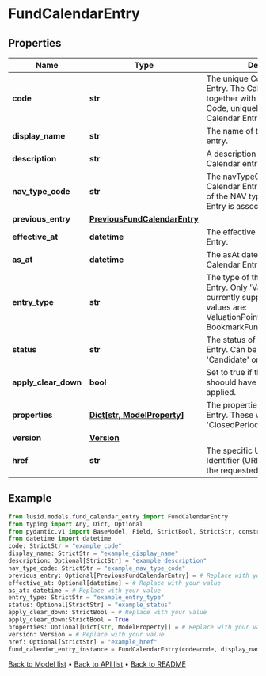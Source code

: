 # FundCalendarEntry

## Properties
Name | Type | Description | Notes
------------ | ------------- | ------------- | -------------
**code** | **str** | The unique Code of the Calendar Entry. The Calendar Entry, together with the Fund Scope and Code, uniquely identifies a Fund Calendar Entry | 
**display_name** | **str** | The name of the Fund Calendar entry. | 
**description** | **str** | A description for the Fund Calendar entry. | [optional] 
**nav_type_code** | **str** | The navTypeCode of the Fund Calendar Entry. This is the code of the NAV type that this Calendar Entry is associated with. | 
**previous_entry** | [**PreviousFundCalendarEntry**](PreviousFundCalendarEntry.md) |  | [optional] 
**effective_at** | **datetime** | The effective at of the Calendar Entry. | [optional] 
**as_at** | **datetime** | The asAt datetime for the Calendar Entry. | 
**entry_type** | **str** | The type of the Fund Calendar Entry. Only &#39;ValuationPoint&#39; currently supported. The available values are: ValuationPointFundCalendarEntry, BookmarkFundCalendarEntry | 
**status** | **str** | The status of the Fund Calendar Entry. Can be &#39;Estimate&#39;, &#39;Candidate&#39; or &#39;Final&#39;. | [optional] 
**apply_clear_down** | **bool** | Set to true if that closed period shoould have the clear down applied. | 
**properties** | [**Dict[str, ModelProperty]**](ModelProperty.md) | The properties for the Calendar Entry. These will be from the &#39;ClosedPeriod&#39; domain. | [optional] 
**version** | [**Version**](Version.md) |  | 
**href** | **str** | The specific Uniform Resource Identifier (URI) for this resource at the requested asAt datetime. | [optional] 
## Example

```python
from lusid.models.fund_calendar_entry import FundCalendarEntry
from typing import Any, Dict, Optional
from pydantic.v1 import BaseModel, Field, StrictBool, StrictStr, constr, validator
from datetime import datetime
code: StrictStr = "example_code"
display_name: StrictStr = "example_display_name"
description: Optional[StrictStr] = "example_description"
nav_type_code: StrictStr = "example_nav_type_code"
previous_entry: Optional[PreviousFundCalendarEntry] = # Replace with your value
effective_at: Optional[datetime] = # Replace with your value
as_at: datetime = # Replace with your value
entry_type: StrictStr = "example_entry_type"
status: Optional[StrictStr] = "example_status"
apply_clear_down: StrictBool = # Replace with your value
apply_clear_down:StrictBool = True
properties: Optional[Dict[str, ModelProperty]] = # Replace with your value
version: Version = # Replace with your value
href: Optional[StrictStr] = "example_href"
fund_calendar_entry_instance = FundCalendarEntry(code=code, display_name=display_name, description=description, nav_type_code=nav_type_code, previous_entry=previous_entry, effective_at=effective_at, as_at=as_at, entry_type=entry_type, status=status, apply_clear_down=apply_clear_down, properties=properties, version=version, href=href)

```

[Back to Model list](../README.md#documentation-for-models) &#8226; [Back to API list](../README.md#documentation-for-api-endpoints) &#8226; [Back to README](../README.md)


